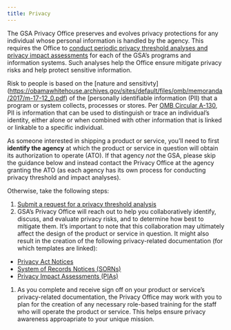 ```yaml
---
title: Privacy
---
```


The GSA Privacy Office preserves and evolves privacy protections for any individual whose personal information is handled by the agency. This requires the Office to [conduct periodic privacy threshold analyses and privacy impact assessments](https://gsa.gov/portal/getMediaData?mediaId=199855) for each of the GSA&rsquo;s programs and information systems. Such analyses help the Office ensure mitigate privacy risks and help protect sensitive information.

Risk to people is based on the [nature and sensitivty] (https://obamawhitehouse.archives.gov/sites/default/files/omb/memoranda/2017/m-17-12_0.pdf) of the [personally identifiable information (PII) that  a program or system collects, processes or stores. Per [OMB Circular A-130](https://obamawhitehouse.archives.gov/sites/default/files/omb/assets/OMB/circulars/a130/a130revised.pdf), PII is information that can be used to distinguish or trace an individual&rsquo;s identity, either alone or when combined with other information that is linked or linkable to a specific individual.

As someone interested in shipping a product or service, you&rsquo;ll need to first **identify the agency** at which the product or service in question will obtain its authorization to operate (ATO). If that agency *not* the GSA, please skip the guidance below and instead contact the Privacy Office at the agency granting the ATO (as each agency has its own process for conducting privacy threshold and impact analyses). 

Otherwise, take the following steps:

1. [Submit a request for a privacy threshold analysis](https://docs.google.com/a/gsa.gov/forms/d/e/1FAIpQLScrhrrzgS-ZcOpS37YzLdmVXkwX_3dBefZ1t39oKcgdVepmuQ/viewform)
1. GSA&rsquo;s Privacy Office will reach out to help you collaboratively identify, discuss, and evaluate privacy risks, and to determine how best to mitigate them. It&rsquo;s important to note that this collaboration may ultimately affect the design of the product or service in question. It might also result in the creation of the following privacy-related documentation (for which templates are linked):
  - [Privacy Act Notices](https://docs.google.com/a/gsa.gov/document/d/1CcVLPNNra1WCGqHewK2ojQ_ysHcGxmJ1IlsCo9pAiSU/edit?usp=drive_web)
  - [System of Records Notices (SORNs)](https://docs.google.com/document/d/1hDIDvcTv-zplMBl_uQbg7GQ5uwrC-2Jr8xg4D073q5Y/edit)
  - [Privacy Impact Assessments (PIAs)](https://docs.google.com/document/d/1o6FtuHPW41ZLkjXnANjZ60-sUojDexh3r3afm1yE9b8/edit#heading=h.s85zskw81fkz)
1. As you complete and receive sign off on your product or service&rsquo;s privacy-related documentation, the Privacy Office may work with you to plan for the creation of any necessary role-based training for the staff who will operate the product or service. This helps ensure privacy awareness approapriate to your unique mission.
